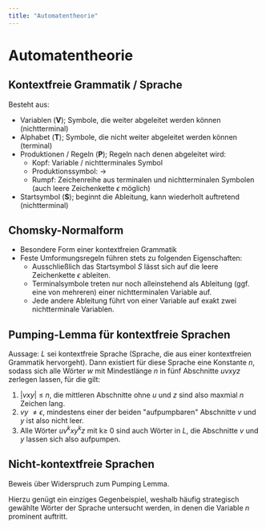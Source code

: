 ```yaml
---
title: "Automatentheorie"
---
```


# Automatentheorie

## Kontextfreie Grammatik / Sprache

Besteht aus:
- Variablen (**V**); Symbole, die weiter abgeleitet werden können (nichtterminal)
- Alphabet (**T**); Symbole, die nicht weiter abgeleitet werden können (terminal)
- Produktionen / Regeln (**P**); Regeln nach denen abgeleitet wird:
	- Kopf: Variable / nichtterminales Symbol
	- Produktionssymbol: $\rightarrow$
	- Rumpf: Zeichenreihe aus terminalen und nichtterminalen Symbolen (auch leere Zeichenkette $\epsilon$ möglich)
- Startsymbol (**S**); beginnt die Ableitung, kann wiederholt auftretend (nichtterminal)

## Chomsky-Normalform

- Besondere Form einer kontextfreien Grammatik
- Feste Umformungsregeln führen stets zu folgenden Eigenschaften:
	- Ausschließlich das Startsymbol *S* lässt sich auf die leere Zeichenkette $\epsilon$ ableiten.
	- Terminalsymbole treten nur noch alleinstehend als Ableitung (ggf. eine von mehreren) einer nichtterminalen Variable auf.
	- Jede andere Ableitung führt von einer Variable auf exakt zwei nichtterminale Variablen.

## Pumping-Lemma für kontextfreie Sprachen

Aussage:
*L* sei kontextfreie Sprache (Sprache, die aus einer kontextfreien Grammatik hervorgeht).
Dann existiert für diese Sprache eine Konstante *n*, sodass sich alle Wörter *w* mit Mindestlänge *n* in fünf Abschnitte *uvxyz* zerlegen lassen, für die gilt:

1) |*vxy*| $\leq$ *n*, die mittleren Abschnitte ohne *u* und *z* sind also maxmial *n* Zeichen lang.
2) *vy* $\neq \epsilon$, mindestens einer der beiden "aufpumpbaren" Abschnitte *v* und *y* ist also nicht leer.
3) Alle Wörter *uv$^k$xy$^k$z* mit k$\geq$ 0 sind auch Wörter in *L*, die Abschnitte *v* und *y* lassen sich also aufpumpen.

## Nicht-kontextfreie Sprachen

Beweis über Widerspruch zum Pumping Lemma. 

Hierzu genügt ein einziges Gegenbeispiel, weshalb häufig strategisch gewählte Wörter der Sprache untersucht werden, in denen die Variable *n* prominent auftritt.